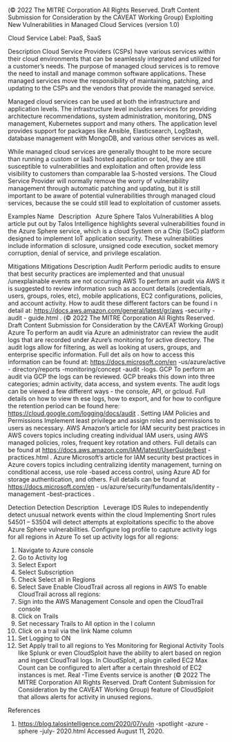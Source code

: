  
(© 2022 The MITRE Corporation All Rights Reserved. Draft Content 
Submission for Consideration by the CAVEAT Working Group) 
 Exploiting New Vulnerabilities in Managed 
Cloud Services (version 1.0) 
 
Cloud Service Label: PaaS, SaaS 
 
Description 
Cloud Service Providers (CSPs) have various services within their cloud environments 
that can be seamlessly integrated and utilized for a customer’s needs. The purpose of 
managed cloud services is to remove the need to install and manage common software 
applications. These managed services move the responsibility of maintaining, patching, 
and updating to the CSPs and the vendors that provide the managed service. 
 
Managed cloud services can be used at both the infrastructure and application levels. 
The infrastructure level includes services for providing architecture recommendations, 
system administration, monitoring, DNS management, Kubernetes support and many 
others. The application level provides support for packages like Ansible, Elasticsearch, 
LogStash, database management with MongoDB, and various other services as well. 
 
While managed cloud services are generally thought to be more secure than running a 
custom or IaaS hosted application or tool, they are still susceptible to vulnerabilities and 
exploitation and often provide less visibility to customers than comparable Iaa S-hosted 
versions. The Cloud Service Provider will normally remove the worry of vulnerability 
management through automatic patching and updating, but it is still important to be 
aware of potential vulnerabilities through managed cloud services, because the se could 
still lead to exploitation of customer assets. 
 
Examples 
Name   Description   
Azure Sphere Talos Vulnerabilities A blog article put out by Talos Intelligence highlights several vulnerabilities 
found in the Azure Sphere service, which is a cloud System on a Chip 
(SoC) platform designed to implement IoT application security. These 
vulnerabilities include information di sclosure, unsigned code execution, 
socket memory corruption, denial of service, and privilege escalation. 
 
 
Mitigations 
Mitigations Description 
Audit 
 Perform periodic audits to ensure that best security practices are 
implemented and that unusual /unexplainable events are not occurring 
 AWS To perform an audit via AWS it is suggested to review information such as 
account details (credentials, users, groups, roles, etc), mobile 
applications, EC2 configurations, policies, and account activity. How to 
audit these different factors can be found i n detail at: 
https://docs.aws.amazon.com/general/latest/gr/aws -security -audit -
guide.html . 
(© 2022 The MITRE Corporation All Rights Reserved. Draft Content 
Submission for Consideration by the CAVEAT Working Group) 
 Azure To perform an audit via Azure an administrator can review the audit logs 
that are recorded under Azure’s monitoring for active directory. The audit 
logs allow for filtering, as well as looking at users, groups, and enterprise 
specific information. Full det ails on how to access this information can be 
found at: https://docs.microsoft.com/en -us/azure/active -
directory/reports -monitoring/concept -audit -logs. 
 GCP To perform an audit via GCP the logs can be reviewed. GCP breaks this 
down into three categories; admin activity, data access, and system 
events. The audit logs can be viewed a few different ways - the console, 
API, or gcloud. Full details on how to view th ese logs, how to export, and 
for how to configure the retention period can be found here: 
https://cloud.google.com/logging/docs/audit . 
Setting IAM Policies 
and Permissions Implement least privilege and assign roles and permissions to users as 
necessary. 
 AWS Amazon’s article for IAM security best practices in AWS covers topics 
including creating individual IAM users, using AWS managed policies, 
roles, frequent key rotation and others. Full details can be found at 
https://docs.aws.amazon.com/IAM/latest/UserGuide/best -
practices.html . 
 Azure Microsoft’s article for IAM security best practices in Azure covers topics 
including centralizing identity management, turning on conditional access, 
use role -based access control, using Azure AD for storage authentication, 
and others. Full details can be found at https://docs.microsoft.com/en -
us/azure/security/fundamentals/identity -management -best-practices . 
 
 
Detection 
Detection Description   
Leverage IDS Rules to independently detect unusual 
network events within the cloud Implementing Snort rules 54501 – 53504 will detect 
attempts at exploitations specific to the above Azure 
Sphere vulnerabilities. 
Configure log profile to capture activity logs for all regions 
in Azure To set up activity logs for all regions: 
1. Navigate to Azure console 
2. Go to Activity log 
3. Select Export 
4. Select Subscription 
5. Check Select all in Regions 
6. Select Save 
Enable CloudTrail across all regions in AWS To enable CloudTrail across all regions: 
1. Sign into the AWS Management Console and 
open the CloudTrail console 
2. Click on Trails 
3. Set necessary Trails to All option in the I column 
4. Click on a trail via the link Name column 
5. Set Logging to ON 
6. Set Apply trail to all regions to Yes 
Monitoring for Regional Activity Tools like Splunk or even CloudSploit have the ability to 
alert based on region and ingest CloudTrail logs. In 
CloudSploit, a plugin called EC2 Max Count can be 
configured to alert after a certain threshold of EC2 
instances is met. Real -Time Events service is another 
(© 2022 The MITRE Corporation All Rights Reserved. Draft Content 
Submission for Consideration by the CAVEAT Working Group) 
 feature of CloudSploit that allows alerts for activity in 
unused regions. 
 
References 
1. https://blog.talosintelligence.com/2020/07/vuln -spotlight -azure -sphere -july-
2020.html Accessed August 11, 2020. 
 
 